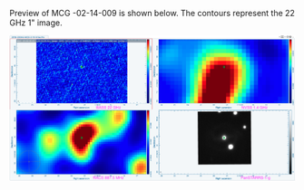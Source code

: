 Preview of MCG -02-14-009 is shown below. The contours represent the 22 GHz 1" image. 

![MCG-02-14-009.png](MCG-02-14-009.png "MCG-02-14-009")

